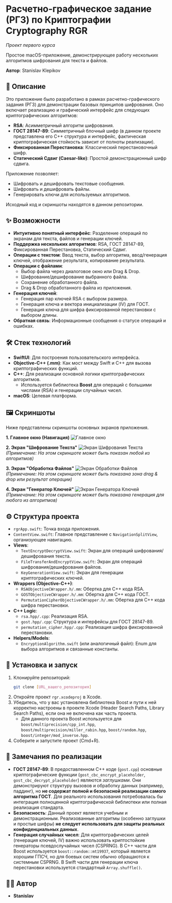 # Расчетно-графическое задание (РГЗ) по Криптографии Cryptography RGR
_Проект первого курса_

Простое macOS-приложение, демонстрирующее работу нескольких алгоритмов шифрования для текста и файлов.

**Автор**: Stanislav Klepikov

## 📜 Описание

Это приложение было разработано в рамках расчетно-графического задания (РГЗ) для демонстрации базовых принципов шифрования. Оно включает реализацию и графический интерфейс для следующих криптографических алгоритмов:

* **RSA**: Асимметричный алгоритм шифрования.
* **ГОСТ 28147-89**: Симметричный блочный шифр (в данном проекте представлена его C++ структура и интерфейс, фактическая криптографическая стойкость зависит от полноты реализации).
* **Фиксированная Перестановка**: Классический перестановочный шифр.
* **Статический Сдвиг (Caesar-like)**: Простой демонстрационный шифр сдвига.

Приложение позволяет:
* Шифровать и дешифровать текстовые сообщения.
* Шифровать и дешифровать файлы.
* Генерировать ключи для используемых алгоритмов.

Исходный код и скриншоты находятся в данном репозитории.

## ✨ Возможности

* **Интуитивно понятный интерфейс**: Разделение операций по экранам для текста, файлов и генерации ключей.
* **Поддержка нескольких алгоритмов**: RSA, ГОСТ 28147-89, Фиксированная Перестановка, Статический Сдвиг.
* **Операции с текстом**: Ввод текста, выбор алгоритма, ввод/генерация ключей, отображение результата, копирование результата.
* **Операции с файлами**:
    * Выбор файла через диалоговое окно или Drag & Drop.
    * Шифрование/дешифрование выбранного файла.
    * Сохранение обработанного файла.
    * Drag & Drop обработанного файла из приложения.
* **Генерация ключей**:
    * Генерация пар ключей RSA с выбором размера.
    * Генерация ключа и вектора инициализации (IV) для ГОСТ.
    * Генерация ключа для шифра фиксированной перестановки с выбором длины.
* **Обратная связь**: Информационные сообщения о статусе операций и ошибках.

## 🛠️ Стек технологий

* **SwiftUI**: Для построения пользовательского интерфейса.
* **Objective-C++ (.mm)**: Как мост между Swift и C++ для вызова криптографических функций.
* **C++**: Для реализации основной логики криптографических алгоритмов.
    * Используется библиотека **Boost** для операций с большими числами (RSA) и генерации случайных чисел.
* **macOS**: Целевая платформа.

## 🖼️ Скриншоты

Ниже представлены скриншоты основных экранов приложения.

**1. Главное окно (Навигация)**
![Главное окно](./files/one.png)

**2. Экран "Шифрование Текста"**
![Экран Шифрования Текста](./files/four.png)
*(Примечание: На этом скриншоте может быть показан любой из алгоритмов)*

**3. Экран "Обработка Файлов"**
![Экран Обработки Файлов](./files/three.png)
*(Примечание: На этом скриншоте может быть показана зона drag & drop или результат операции)*

**4. Экран "Генератор Ключей"**
![Экран Генератора Ключей](./files/two.png)
*(Примечание: На этом скриншоте может быть показана генерация для любого из алгоритмов)*

## ⚙️ Структура проекта

* `rgrApp.swift`: Точка входа приложения.
* `ContentView.swift`: Главное представление с `NavigationSplitView`, организующее навигацию.
* **Views**:
    * `TextEncryptDecryptView.swift`: Экран для операций шифрования/дешифрования текста.
    * `FileTransferAndEncryptView.swift`: Экран для операций шифрования/дешифрования файлов.
    * `KeyGenerationView.swift`: Экран для генерации криптографических ключей.
* **Wrappers (Objective-C++)**:
    * `RSAObjectiveCWrapper.h/.mm`: Обертка для C++ кода RSA.
    * `GOSTObjectiveCWrapper.h/.mm`: Обертка для C++ кода ГОСТ.
    * `PermutationCipherObjectiveCWrapper.h/.mm`: Обертка для C++ кода шифра перестановки.
* **C++ Logic**:
    * `rsa.hpp/.cpp`: Реализация RSA.
    * `gost.hpp/.cpp`: Структура и интерфейсы для ГОСТ 28147-89.
    * `permutation_cipher.hpp/.cpp`: Реализация шифра фиксированной перестановки.
* **Helpers/Models**:
    * `EncryptionAlgorithm.swift` (или аналогичный файл): Enum для выбора алгоритмов и связанные константы.

## 🚀 Установка и запуск

1.  Клонируйте репозиторий:
    ```bash
    git clone [URL_вашего_репозитория]
    ```
2.  Откройте проект `rgr.xcodeproj` в Xcode.
3.  Убедитесь, что у вас установлена библиотека Boost и пути к ней корректно настроены в проекте Xcode (Header Search Paths, Library Search Paths), если она не включена как часть проекта.
    * Для данного проекта Boost используется для `boost/multiprecision/cpp_int.hpp`, `boost/multiprecision/miller_rabin.hpp`, `boost/random.hpp`, `boost/integer/mod_inverse.hpp`.
4.  Соберите и запустите проект (Cmd+R).

## 📝 Замечания по реализации

* **ГОСТ 28147-89**: В предоставленном C++ коде (`gost.cpp`) основные криптографические функции (`gost_cbc_encrypt_placeholder`, `gost_cbc_decrypt_placeholder`) являются *заглушками*. Они демонстрируют структуру вызовов и обработку данных (например, паддинг), но **не содержат полной и безопасной реализации самого алгоритма ГОСТ**. Для реального использования потребовалась бы интеграция полноценной криптографической библиотеки или полная реализация стандарта.
* **Безопасность**: Данный проект является учебным и демонстрационным. Реализованные алгоритмы (особенно заглушки и простые шифры) **не следует использовать для защиты реальных конфиденциальных данных**.
* **Генерация случайных чисел**: Для криптографических целей (генерация ключей, IV) важно использовать криптостойкие генераторы псевдослучайных чисел (CSPRNG). В C++ части для Boost используется `boost::random::mt19937`, который является хорошим ГПСЧ, но для боевых систем обычно обращаются к системным CSPRNG. В Swift части для генерации ключа перестановки используется стандартный `Array.shuffle()`.

## 👨‍💻 Автор

* **Stanislav**
